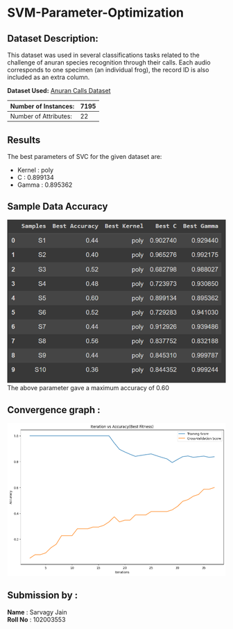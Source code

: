 # SVM-Parameter-Optimization

## Dataset Description:
This dataset was used in several classifications tasks related to the challenge of anuran species recognition through their calls. Each audio corresponds to one specimen (an individual frog), the record ID is also included as an extra column.

**Dataset Used:** [Anuran Calls Dataset](https://archive.ics.uci.edu/ml/datasets/Anuran+Calls+%28MFCCs%29)

| Number of Instances:  | 7195 |
|-----------------------|--------|
| Number of Attributes: |  22   |


## Results

The best parameters of SVC for the given dataset are:
- Kernel : poly
- C : 0.899134
- Gamma : 0.895362  


## Sample Data Accuracy
![image](https://github.com/Sarvagy-Jain/SVM-Parameter-Optimisation/blob/main/sample_table.PNG)<br>
The above parameter gave a maximum accuracy of 0.60

## Convergence graph  : 

![image](https://github.com/Sarvagy-Jain/SVM-Parameter-Optimisation/blob/main/learn.png)




## Submission by :
**Name** : Sarvagy Jain
<br>
**Roll No** : 102003553


